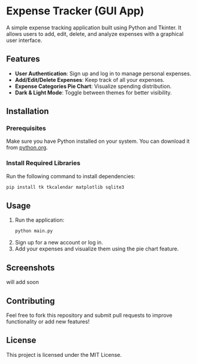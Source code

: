 # Expense Tracker (GUI App)

A simple expense tracking application built using Python and Tkinter. It allows users to add, edit, delete, and analyze expenses with a graphical user interface.

## Features
- **User Authentication**: Sign up and log in to manage personal expenses.
- **Add/Edit/Delete Expenses**: Keep track of all your expenses.
- **Expense Categories Pie Chart**: Visualize spending distribution.
- **Dark & Light Mode**: Toggle between themes for better visibility.

## Installation

### Prerequisites
Make sure you have Python installed on your system. You can download it from [python.org](https://www.python.org/).

### Install Required Libraries
Run the following command to install dependencies:
```bash
pip install tk tkcalendar matplotlib sqlite3
```

## Usage
1. Run the application:
   ```bash
   python main.py
   ```
2. Sign up for a new account or log in.
3. Add your expenses and visualize them using the pie chart feature.

## Screenshots
will add soon

## Contributing
Feel free to fork this repository and submit pull requests to improve functionality or add new features!

## License
This project is licensed under the MIT License.

